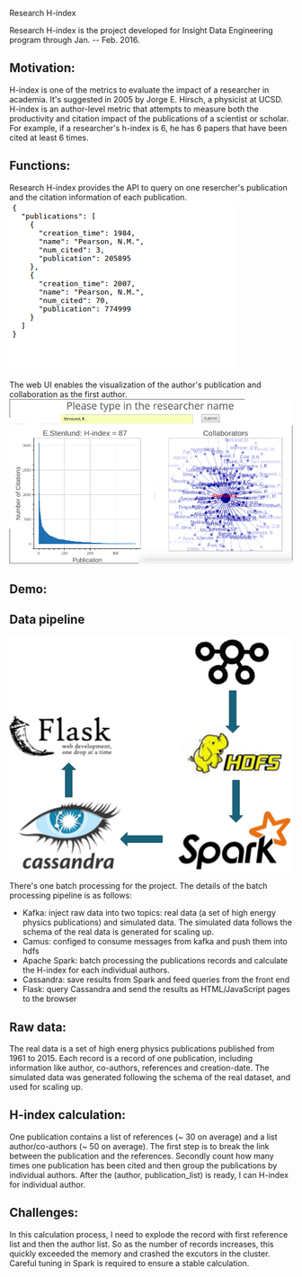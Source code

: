 Research H-index

Research H-index is the project developed for Insight Data Engineering program through Jan. -- Feb. 2016.

## Motivation:

H-index is one of the metrics to evaluate the impact of a researcher in academia. It's suggested in 2005 by Jorge E. Hirsch, a physicist at UCSD. H-index is an author-level metric that attempts to measure both the productivity and citation impact of the publications of a scientist or scholar. For example, if a researcher's h-index is 6, he has 6 papers that have been cited at least 6 times. 

## Functions:
Research H-index provides the API to query on one resercher's publication and the citation information of each publication. 
![Alt Text](https://github.com/qnsosusong/Hindex/blob/master/04_images/API_demo.png "api")

The web UI enables the visualization of the author's publication and collaboration as the first author.
![Alt Text](https://github.com/qnsosusong/Hindex/blob/master/04_images/UI_query.png "service")

## Demo:



## Data pipeline
![Alt Text](https://github.com/qnsosusong/Hindex/blob/master/04_images/pipeline.png "Data Pipeline")

There's one batch processing for the project. The details of the batch processing pipeline is as follows:
- Kafka: inject raw data into two topics: real data (a set of high energy physics publications) and simulated data. The simulated data follows the schema of the real data is generated for scaling up.
- Camus: configed to consume messages from kafka and push them into hdfs
- Apache Spark: batch processing the publications records and calculate the H-index for each individual authors.
- Cassandra: save results from Spark and feed queries from the front end
- Flask: query Cassandra and send the results as HTML/JavaScript pages to the browser

## Raw data:
The real data is a set of high energ physics publications published from 1961 to 2015. Each record is a record of one publication, including information like author, co-authors, references and creation-date. 
The simulated data was generated following the schema of the real dataset, and used for scaling up.

## H-index calculation:
One publication contains a list of references (~ 30 on average) and a list author/co-authors (~ 50 on average). The first step is to break the link between the publication and the references. Secondly count how many times one publication has been cited and then group the publications by individual authors. After the (author, publication_list) is ready, I can H-index for individual author. 

## Challenges:
In this calculation process, I need to explode the record with first reference list and then the author list. So as the number of records increases, this quickly exceeded the memory and crashed the excutors in the cluster. Careful tuning in Spark is required to ensure a stable calculation. 
